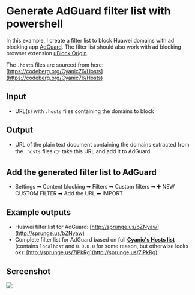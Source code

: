# Generate AdGuard filter list with powershell
In this example, I create a filter list to block Huawei domains with ad blocking app [AdGuard](https://adguard.com/).
The filter list should also work with ad blocking browser extension [uBlock Origin](https://ublockorigin.com/).

The `.hosts` files are sourced from here: [https://codeberg.org/Cyanic76/Hosts](https://codeberg.org/Cyanic76/Hosts)

## Input
* URL(s) with `.hosts` files containing the domains to block

## Output
* URL of the plain text document containing the domains extracted from the `.hosts` files 👉 take this URL and add it to AdGuard

## Add the generated filter list to AdGuard
* Settings ➡ Content blocking ➡ Filters ➡ Custom filters ➡ ➕ NEW CUSTOM FILTER ➡ Add the URL ➡ IMPORT

## Example outputs
* Huawei filter list for AdGuard: [http://sprunge.us/bZNyaw](http://sprunge.us/bZNyaw)
* Complete filter list for AdGuard based on full **[Cyanic's Hosts list](https://hosts.cyanic.me/cyanicHosts.txt)** (contains `localhost` and `0.0.0.0` for some reason, but otherwise looks ok): [http://sprunge.us/7iPkRg](http://sprunge.us/7iPkRg)

## Screenshot
![](https://i.imgur.com/YbZHK4r.png)
